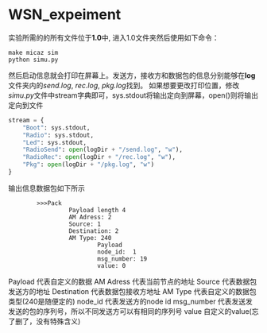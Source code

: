 # WSN_expeiment

实验所需的的所有文件位于**1.0**中, 进入1.0文件夹然后使用如下命令：

``` shell
make micaz sim
python simu.py
```

然后启动信息就会打印在屏幕上。发送方，接收方和数据包的信息分别能够在**log**文件夹内的*send.log*, *rec.log*, *pkg.log*找到。
如果想要更改打印位置，修改*simu.py*文件中stream字典即可，sys.stdout将输出定向到屏幕，open()则将输出定向到文件

```python
stream = {
    "Boot": sys.stdout,
    "Radio": sys.stdout,
    "Led": sys.stdout,
    "RadioSend": open(logDir + "/send.log", "w"),
    "RadioRec": open(logDir + "/rec.log", "w"),
    "Pkg": open(logDir + "/pkg.log", "w")
}
```

输出信息数据包如下所示

```shell
        >>>Pack
                 Payload length 4
                 AM Adress: 2
                 Source: 1
                 Destination: 2
                 AM Type: 240
                         Payload
                         node_id:  1
                         msg_number: 19
                         value: 0
```

Payload 代表自定义的数据
AM Adress 代表当前节点的地址
Source 代表数据包发送方的地址
Destination 代表数据包接收方地址
AM Type 代表自定义的数据包类型(240是随便定的)
node_id 代表发送方的node id
msg_number 代表发送发发送的包的序列号，所以不同发送方可以有相同的序列号
value 自定义的value(忘了删了，没有特殊含义)
